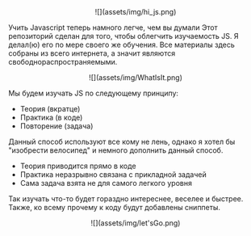 <div align="center">
![](assets/img/hi_js.png)
</div>

Учить Javascript теперь намного легче, чем вы думали
Этот репозиторий сделан для того, чтобы облегчить изучаемость JS. Я делал(ю) его по мере своего же обучения. Все материалы здесь собраны из всего интернета, а значит являются свободнораспространяемыми.

<div align="center">
![](assets/img/WhatIsIt.png)
</div>

Мы будем изучать JS по следующему принципу:

* Теория (вкратце)
* Практика (в коде)
* Повторение (задача)

Данный способ используют все кому не лень, однако я хотел бы "изобрести велосипед" и немного дополнить данный способ.

* Теория приводится прямо в коде
* Практика неразрывно связана с прикладной задачей
* Сама задача взята не для самого легкого уровня

Так изучать что-то будет гораздно интереснее, веселее и быстрее. Также, ко всему прочему к коду будут добавлены сниппеты.

<div align="center">
![](assets/img/let'sGo.png)
</div>
